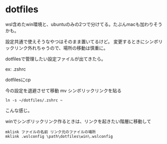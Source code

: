 # dotfiles

wsl含めたwin環境と、ubuntuのみの2つで分けてる。たぶんmacも加わりそうかも。

設定共通で使えそうなやつはそのまま置いてるけど。 変更するときにシンボリックリンク外れちゃうので、場所の移動は慎重に。


dotfilesで管理したい設定ファイルが出てきたら。

ex: .zshrc

dotfilesにcp 

今の設定を退避させて移動 mv 
シンボリックリンクを貼る
```
ln -s ~/dotfiles/.zshrc ~
```

こんな感じ。

winでシンボリックリンク作るときは、リンクを起きたい階層に移動して
```
mklink ファイルの名前 リンク元のファイルの場所
mklink .wslconfig \path\dotfiles\win\.wslconfig
```
